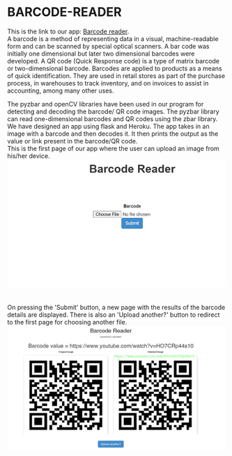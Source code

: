 # BARCODE-READER

This is the link to our app: [Barcode reader](https://barcode-reader-opencv.herokuapp.com/). <br>
A barcode is a method of representing data in a visual, machine-readable form and can be scanned by special optical scanners. A bar code was initially one dimensional but later two dimensional barcodes were developed. A QR code (Quick Response code) is a type of matrix barcode or two-dimensional barcode. Barcodes are applied to products as a means of quick identification. They are used in retail stores as part of the purchase process, in warehouses to track inventory, and on invoices to assist in accounting, among many other uses.

The pyzbar and openCV libraries have been used in our program for detecting and decoding the barcode/ QR code images. The pyzbar library can read one-dimensional barcodes and QR codes using the zbar library. We have designed an app using flask and Heroku. The app takes in an image with a barcode and then decodes it. It then prints the output as the value or link present in the barcode/QR code.<br>
This is the first page of our app where the user can upload an image from his/her device.<br>
<img src="res2.PNG" width="500"/> 
<br><br><br>
On pressing the 'Submit' button, a new page with the results of the barcode details are displayed. There is also an 'Upload another?' button to redirect to the first page for choosing another file.
<br>
<img src="res1.png" width="500"/> 


